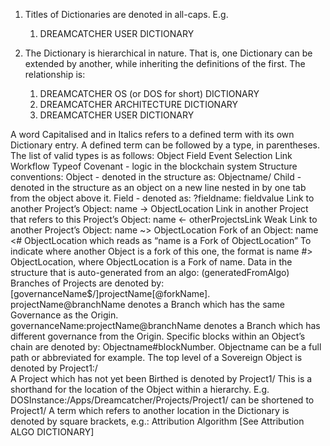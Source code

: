 1. Titles of Dictionaries are denoted in all-caps. E.g.
   1. DREAMCATCHER USER DICTIONARY
1. The Dictionary is hierarchical in nature. That is, one Dictionary can be extended by another, while inheriting the definitions of the first. The relationship is:

   1. DREAMCATCHER OS (or DOS for short) DICTIONARY
   1. DREAMCATCHER ARCHITECTURE DICTIONARY
   1. DREAMCATCHER USER DICTIONARY

A word Capitalised and in Italics refers to a defined term with its own Dictionary entry.
A defined term can be followed by a type, in parentheses. The list of valid types is as follows:
Object
Field
Event
Selection
Link
Workflow
Typeof
Covenant - logic in the blockchain system
Structure conventions:
Object - denoted in the structure as: Objectname/
Child - denoted in the structure as an object on a new line nested in by one tab from the object above it.
Field - denoted as: ?fieldname: fieldvalue
Link to another Project’s Object: name -> ObjectLocation
Link in another Project that refers to this Project’s Object: name <- otherProjectsLink
Weak Link to another Project’s Object: name ~> ObjectLocation
Fork of an Object: name <# ObjectLocation which reads as “name is a Fork of ObjectLocation”
To indicate where another Object is a fork of this one, the format is name #> ObjectLocation, where ObjectLocation is a Fork of name.
Data in the structure that is auto-generated from an algo: (generatedFromAlgo)
Branches of Projects are denoted by: [governanceName$/]projectName[@forkName].
projectName@branchName denotes a Branch which has the same Governance as the Origin.  
governanceName:projectName@branchName denotes a Branch which has different governance from the Origin.
Specific blocks within an Object’s chain are denoted by: Objectname#blockNumber. Objectname can be a full path or abbreviated for example.
The top level of a Sovereign Object is denoted by Project1:/  
A Project which has not yet been Birthed is denoted by Project1/ This is a shorthand for the location of the Object within a hierarchy. E.g. DOSInstance:/Apps/Dreamcatcher/Projects/Project1/ can be shortened to Project1/
A term which refers to another location in the Dictionary is denoted by square brackets, e.g.:
Attribution Algorithm [See Attribution ALGO DICTIONARY]
